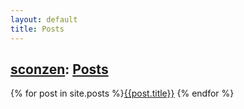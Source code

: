 ```yaml
---
layout: default
title: Posts
---
```

## [sconzen](http://sconzen.github.io): [Posts](http://sconzen.github.io)

{% for post in site.posts %}[{{post.title}}]({{post.url}})
{% endfor %}